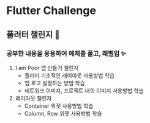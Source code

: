 # Flutter Challenge  
## 플러터 챌린지 🎯

### 공부한 내용을 응용하여 예제를 풀고, 래벨업 ✨

1. I am Poor 앱 만들기 챌린지
    - 플러터 기초적인 레이아웃 사용방법 학습
    - 앱 로고 설정하는 방법 학습
    - 네트워크 이미지, 프로젝트 내의 이미지 사용방법 학습
2. 레이아웃 챌린지
    - Container 위젯 사용방법 학습
    - Column, Row 위젯 사용방법 학습